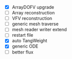 
- [x] ArrayDOFV upgrade
- [ ] Array reconstruction
- [ ] VFV reconstruction
- [ ] generic mesh traverse
- [ ] mesh reader writer extend
- [ ] restart file
- [x] auto TangWeight
- [x] generic ODE
- [ ] better flux
